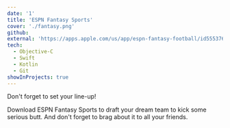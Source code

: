 ```yaml
---
date: '1'
title: 'ESPN Fantasy Sports'
cover: './fantasy.png'
github:
external: 'https://apps.apple.com/us/app/espn-fantasy-football/id555376968'
tech:
  - Objective-C
  - Swift
  - Kotlin
  - Git
showInProjects: true
---
```


Don't forget to set your line-up!

Download ESPN Fantasy Sports to draft your dream team to kick some serious butt. And don't forget to brag about it to all your friends.
